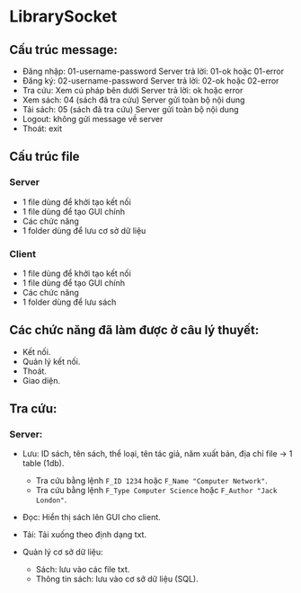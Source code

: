# LibrarySocket

## Cấu trúc message:

- Đăng nhập: 01-username-password
  Server trả lời: 01-ok hoặc 01-error
- Đăng ký: 02-username-password
  Server trả lời: 02-ok hoặc 02-error
- Tra cứu:
  Xem cú pháp bên dưới
  Server trả lời: ok hoặc error
- Xem sách: 04 (sách đã tra cứu)
  Server gửi toàn bộ nội dung
- Tải sách: 05 (sách đã tra cứu)
  Server gửi toàn bộ nội dung
- Logout: không gửi message về server
- Thoát: exit

## Cấu trúc file

### Server

- 1 file dùng để khởi tạo kết nối
- 1 file dùng để tạo GUI chính
- Các chức năng
- 1 folder dùng để lưu cơ sở dữ liệu

### Client

- 1 file dùng để khởi tạo kết nối
- 1 file dùng để tạo GUI chính
- Các chức năng
- 1 folder dùng để lưu sách

## Các chức năng đã làm được ở câu lý thuyết:

- Kết nối.
- Quản lý kết nối.
- Thoát.
- Giao diện.

## Tra cứu:

### Server:

- Lưu: ID sách, tên sách, thể loại, tên tác giả, năm xuất bản, địa chỉ file -> 1 table (1db).

  - Tra cứu bằng lệnh `F_ID 1234` hoặc `F_Name "Computer Network"`.
  - Tra cứu bằng lệnh `F_Type Computer Science` hoặc `F_Author "Jack London"`.

- Đọc: Hiển thị sách lên GUI cho client.
- Tải: Tải xuống theo định dạng txt.
- Quản lý cơ sở dữ liệu:
  - Sách: lưu vào các file txt.
  - Thông tin sách: lưu vào cơ sở dữ liệu (SQL).
